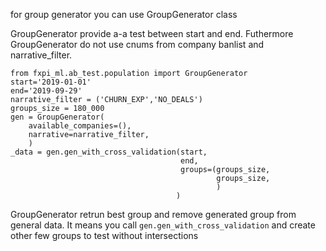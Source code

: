 for group generator you can use GroupGenerator class

GroupGenerator provide a-a test between start and end.
Futhermore GroupGenerator do not use cnums from company banlist and 
narrative_filter.


```
from fxpi_ml.ab_test.population import GroupGenerator
start='2019-01-01'
end='2019-09-29'
narrative_filter = ('CHURN_EXP','NO_DEALS')
groups_size = 180_000
gen = GroupGenerator(
    available_companies=(),
    narrative=narrative_filter,
    )
_data = gen.gen_with_cross_validation(start,
                                      end,
                                      groups=(groups_size,
                                              groups_size,
                                              )
                                     )
```

GroupGenerator retrun best group and remove generated group from general data.
It means you call `gen.gen_with_cross_validation` and create other few groups to
test without intersections

